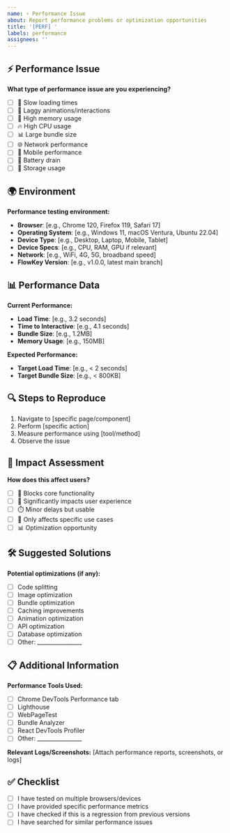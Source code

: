 ```yaml
---
name: ⚡ Performance Issue
about: Report performance problems or optimization opportunities
title: '[PERF] '
labels: performance
assignees: ''
---
```


## ⚡ Performance Issue

**What type of performance issue are you experiencing?**

- [ ] 🐌 Slow loading times
- [ ] 🔄 Laggy animations/interactions
- [ ] 🧠 High memory usage
- [ ] 🔥 High CPU usage
- [ ] 📊 Large bundle size
- [ ] 🌐 Network performance
- [ ] 📱 Mobile performance
- [ ] 🔋 Battery drain
- [ ] 💾 Storage usage

## 🌍 Environment

**Performance testing environment:**

- **Browser**: [e.g., Chrome 120, Firefox 119, Safari 17]
- **Operating System**: [e.g., Windows 11, macOS Ventura, Ubuntu 22.04]
- **Device Type**: [e.g., Desktop, Laptop, Mobile, Tablet]
- **Device Specs**: [e.g., CPU, RAM, GPU if relevant]
- **Network**: [e.g., WiFi, 4G, 5G, broadband speed]
- **FlowKey Version**: [e.g., v1.0.0, latest main branch]

## 📊 Performance Data

**Current Performance:**
- **Load Time**: [e.g., 3.2 seconds]
- **Time to Interactive**: [e.g., 4.1 seconds]
- **Bundle Size**: [e.g., 1.2MB]
- **Memory Usage**: [e.g., 150MB]

**Expected Performance:**
- **Target Load Time**: [e.g., < 2 seconds]
- **Target Bundle Size**: [e.g., < 800KB]

## 🔍 Steps to Reproduce

1. Navigate to [specific page/component]
2. Perform [specific action]
3. Measure performance using [tool/method]
4. Observe the issue

## 📱 Impact Assessment

**How does this affect users?**

- [ ] 🚫 Blocks core functionality
- [ ] 😤 Significantly impacts user experience
- [ ] ⏱️ Minor delays but usable
- [ ] 🎯 Only affects specific use cases
- [ ] 📊 Optimization opportunity

## 🛠️ Suggested Solutions

**Potential optimizations (if any):**
- [ ] Code splitting
- [ ] Image optimization
- [ ] Bundle optimization
- [ ] Caching improvements
- [ ] Animation optimization
- [ ] API optimization
- [ ] Database optimization
- [ ] Other: ________________

## 📋 Additional Information

**Performance Tools Used:**
- [ ] Chrome DevTools Performance tab
- [ ] Lighthouse
- [ ] WebPageTest
- [ ] Bundle Analyzer
- [ ] React DevTools Profiler
- [ ] Other: ________________

**Relevant Logs/Screenshots:**
[Attach performance reports, screenshots, or logs]

## ✅ Checklist

- [ ] I have tested on multiple browsers/devices
- [ ] I have provided specific performance metrics
- [ ] I have checked if this is a regression from previous versions
- [ ] I have searched for similar performance issues